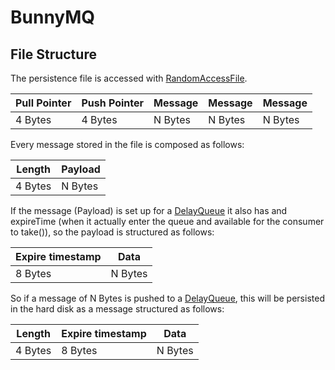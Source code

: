 # BunnyMQ

## File Structure

The persistence file is accessed with [RandomAccessFile](https://docs.oracle.com/javase/8/docs/api/java/io/RandomAccessFile.html).

| Pull Pointer | Push Pointer | Message | Message | Message |
| --- | --- | --- | --- | --- |
| 4 Bytes | 4 Bytes | N Bytes | N Bytes | N Bytes

Every message stored in the file is composed as follows:

| Length | Payload |
| --- | --- |
| 4 Bytes | N Bytes |

If the message (Payload) is set up for a [DelayQueue](https://docs.oracle.com/javase/8/docs/api/java/util/concurrent/DelayQueue.html) it also has and expireTime (when it actually enter the queue and available for the consumer to take()), so the payload is structured as follows:

| Expire timestamp | Data |
| --- | --- |
| 8 Bytes | N Bytes |

So if a message of N Bytes is pushed to a [DelayQueue](https://docs.oracle.com/javase/8/docs/api/java/util/concurrent/DelayQueue.html), this will be persisted in the hard disk as a message structured as follows:

| Length | Expire timestamp | Data |
| --- | --- | --- |
| 4 Bytes | 8 Bytes | N Bytes |
